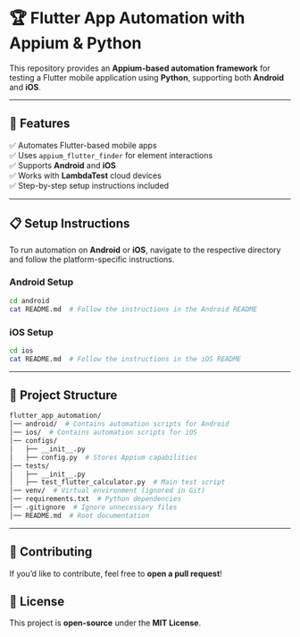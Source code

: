 # 🏆 Flutter App Automation with Appium & Python

This repository provides an **Appium-based automation framework** for testing a Flutter mobile application using **Python**, supporting both **Android** and **iOS**.

---

## 📌 Features
✅ Automates Flutter-based mobile apps  
✅ Uses `appium_flutter_finder` for element interactions  
✅ Supports **Android** and **iOS**  
✅ Works with **LambdaTest** cloud devices  
✅ Step-by-step setup instructions included  

---

## 📋 Setup Instructions
To run automation on **Android** or **iOS**, navigate to the respective directory and follow the platform-specific instructions.

### **Android Setup**
```bash
cd android
cat README.md  # Follow the instructions in the Android README
```

### **iOS Setup**
```bash
cd ios
cat README.md  # Follow the instructions in the iOS README
```

---

## 📁 Project Structure
```bash
flutter_app_automation/
│── android/  # Contains automation scripts for Android
│── ios/  # Contains automation scripts for iOS
│── configs/
│   ├── __init__.py
│   ├── config.py  # Stores Appium capabilities
│── tests/
│   ├── __init__.py
│   ├── test_flutter_calculator.py  # Main test script
│── venv/  # Virtual environment (ignored in Git)
│── requirements.txt  # Python dependencies
│── .gitignore  # Ignore unnecessary files
│── README.md  # Root documentation
```

---

## 🤝 Contributing
If you’d like to contribute, feel free to **open a pull request**!

## 📜 License
This project is **open-source** under the **MIT License**.

